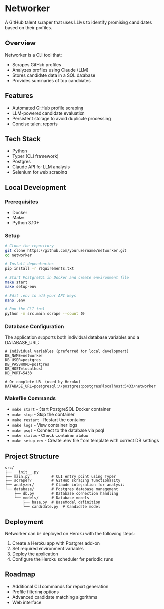 # Networker

A GitHub talent scraper that uses LLMs to identify promising candidates based on their profiles.

## Overview
Networker is a CLI tool that:
- Scrapes GitHub profiles
- Analyzes profiles using Claude (LLM)
- Stores candidate data in a SQL database
- Provides summaries of top candidates

## Features
- Automated GitHub profile scraping
- LLM-powered candidate evaluation
- Persistent storage to avoid duplicate processing
- Concise talent reports

## Tech Stack
- Python
- Typer (CLI framework)
- Postgres
- Claude API for LLM analysis
- Selenium for web scraping

## Local Development

### Prerequisites
- Docker
- Make
- Python 3.10+

### Setup
```bash
# Clone the repository
git clone https://github.com/yourusername/networker.git
cd networker

# Install dependencies
pip install -r requirements.txt

# Start PostgreSQL in Docker and create environment file
make start
make setup-env

# Edit .env to add your API keys
nano .env

# Run the CLI tool
python -m src.main scrape --count 10
```

### Database Configuration
The application supports both individual database variables and a DATABASE_URL:

```
# Individual variables (preferred for local development)
DB_NAME=networker
DB_USER=postgres
DB_PASSWORD=postgres
DB_HOST=localhost
DB_PORT=5433

# Or complete URL (used by Heroku)
DATABASE_URL=postgresql://postgres:postgres@localhost:5433/networker
```

### Makefile Commands
- `make start` - Start PostgreSQL Docker container
- `make stop` - Stop the container
- `make restart` - Restart the container
- `make logs` - View container logs
- `make psql` - Connect to the database via psql
- `make status` - Check container status
- `make setup-env` - Create .env file from template with correct DB settings

## Project Structure
```
src/
├── __init__.py
├── main.py          # CLI entry point using Typer
├── scraper/         # GitHub scraping functionality
├── analyzer/        # Claude integration for analysis
└── database/        # Postgres database management
    ├── db.py        # Database connection handling
    └── models/      # Database models
        ├── base.py  # BaseModel definition
        └── candidate.py  # Candidate model
```

## Deployment
Networker can be deployed on Heroku with the following steps:

1. Create a Heroku app with Postgres add-on
2. Set required environment variables
3. Deploy the application
4. Configure the Heroku scheduler for periodic runs

## Roadmap
- Additional CLI commands for report generation
- Profile filtering options
- Advanced candidate matching algorithms
- Web interface 